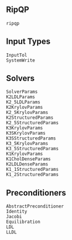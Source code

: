 ## RipQP

```@docs
ripqp
```

## Input Types

```@docs
InputTol
SystemWrite
```

## Solvers

```@docs
SolverParams
K2LDLParams
K2_5LDLParams
K2KrylovParams
K2_5KrylovParams
K2StructuredParams
K2_5StructuredParams
K3KrylovParams
K3SKrylovParams
K3SStructuredParams
K3_5KrylovParams
K3_5StructuredParams
K1KrylovParams
K1CholDenseParams
K2LDLDenseParams
K1_1StructuredParams
K1_2StructuredParams
```

## Preconditioners

```@docs
AbstractPreconditioner
Identity
Jacobi
Equilibration
LDL
LLDL
```